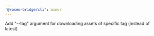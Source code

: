 ```yaml
---
'@rosen-bridge/cli': minor
---
```


Add "--tag" argument for downloading assets of specific tag (instead of latest)
